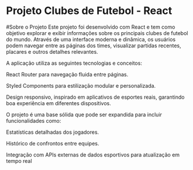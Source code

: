# Projeto Clubes de Futebol - React

#Sobre o Projeto
Este projeto foi desenvolvido com React e tem como objetivo explorar e exibir informações sobre os principais clubes de futebol do mundo. Através de uma interface moderna e dinâmica, os usuários podem navegar entre as páginas dos times, visualizar partidas recentes, placares e outros detalhes relevantes.

A aplicação utiliza as seguintes tecnologias e conceitos:

React Router para navegação fluida entre páginas.

Styled Components para estilização modular e personalizada.

Design responsivo, inspirado em aplicativos de esportes reais, garantindo boa experiência em diferentes dispositivos.

O projeto é uma base sólida que pode ser expandida para incluir funcionalidades como:

Estatísticas detalhadas dos jogadores.

Histórico de confrontos entre equipes.

Integração com APIs externas de dados esportivos para atualização em tempo real
